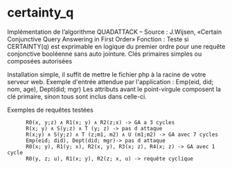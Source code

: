 # certainty_q
 Implémentation de l’algorithme QUADATTACK – 
  Source  : J.Wijsen, «Certain Conjunctive Query Answering in First Order»
  Fonction : Teste si CERTAINTY(q) est exprimable en logique du premier ordre
             pour une requête conjonctive booléenne sans auto jointure.
             Clés primaires simples ou composées autorisées

Installation simple, il suffit de mettre le fichier php à la racine de votre serveur web.
Exemple d'entrée attendue par l'application : Emp(eid, did; nom, age), Dept(did; mgr)
Les attributs avant le point-virgule composent la clé primaire, sinon tous sont inclus dans celle-ci.

Exemples de requêtes testées

		  R0(x, y;z) ∧ R1(x; y) ∧ R2(z;x) -> GA a 3 cycles
		  R(x; y) ∧ S(y;z) ∧ T (y; z) -> pas d attaque
		  R(x;y) ∧ S(y;z) ∧ T (z;m1, m2) ∧ U (m1;m2) -> GA avec 7 cycles
		  Emp(eid; did), Dept(did; mgr)-> pas d attaque
		  R0(x; y), R1(y; x), R2(x, y), R3(x; z), R4(x; z) -> GA avec 1 cycle
		  R0(y, z; u), R1(x; y), R2(z; x, u) -> requête cyclique
